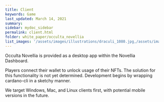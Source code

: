 ```yaml
---
title: Client
keywords: Game
last_updated: March 14, 2021
summary: 
sidebar: mydoc_sidebar
permalink: client.html
folder: white_paper/occulta_novellia
list_images: '/assets/images/illustrations/draculi_1080.jpg,/assets/images/illustrations/laurence_the_duelist_1080.png,/assets/images/illustrations/iscara_the_ten_thousand_guns_1080.png,/assets/images/illustrations/alpha_draculi_1080.png'
---
```


Occulta Novellia is provided as a desktop app within the Novellia Dashboard.

Players connect their wallet to unlock usage of their NFTs. The solution for this functionality is not yet determined. Development begins by wrapping cardano-cli in a sketchy manner.

We target Windows, Mac, and Linux clients first, with potential mobile versions in the future.